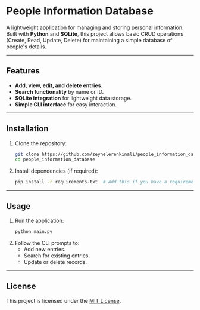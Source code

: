 # People Information Database

A lightweight application for managing and storing personal information. Built with **Python** and **SQLite**, this project allows basic CRUD operations (Create, Read, Update, Delete) for maintaining a simple database of people's details.

---

## Features

- **Add, view, edit, and delete entries.**
- **Search functionality** by name or ID.
- **SQLite integration** for lightweight data storage.
- **Simple CLI interface** for easy interaction.

---

## Installation

1. Clone the repository:
   ```bash
   git clone https://github.com/zeynelerenkinali/people_information_database.git
   cd people_information_database
   ```
2. Install dependencies (if required):
    ```bash
    pip install -r requirements.txt  # Add this if you have a requirements file
    ```
---

## Usage
1. Run the application:
    ```bash
    python main.py
    ```
2. Follow the CLI prompts to:
      - Add new entries.
      - Search for existing entries.
      - Update or delete records.

---

## License

This project is licensed under the [MIT License](https://opensource.org/licenses/MIT).
